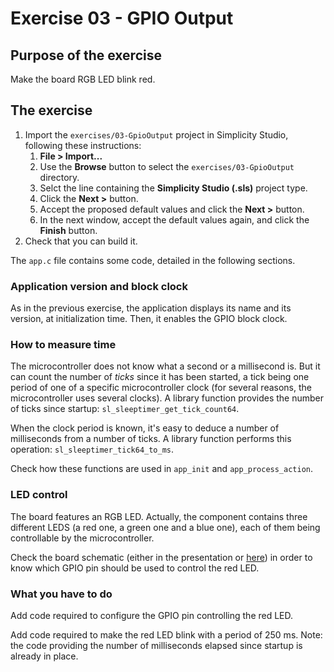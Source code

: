 # Exercise 03 - GPIO Output

## Purpose of the exercise

Make the board RGB LED blink red.

## The exercise

1. Import the `exercises/03-GpioOutput` project in Simplicity Studio, following these instructions:
   1. **File > Import...**
   2. Use the **Browse** button to select the `exercises/03-GpioOutput` directory.
   3. Selct the line containing the **Simplicity Studio (.sls)** project type.
   4. Click the **Next >** button.
   5. Accept the proposed default values and click the **Next >** button.
   6. In the next window, accept the default values again, and click the **Finish** button.
2. Check that you can build it.

The `app.c` file contains some code, detailed in the following sections.

### Application version and block clock

As in the previous exercise, the application displays its name and its version, at initialization time. Then, it enables the GPIO block clock.

### How to measure time

The microcontroller does not know what a second or a millisecond is. But it can count the number of *ticks* since it has been started, a tick being one period of one of a specific microcontroller clock (for several reasons, the microcontroller uses several clocks). A library function provides the number of ticks since startup: `sl_sleeptimer_get_tick_count64`.

When the clock period is known, it's easy to deduce a number of milliseconds from a number of ticks. A library function performs this operation: `sl_sleeptimer_tick64_to_ms`.

Check how these functions are used in `app_init` and `app_process_action`.

### LED control

The board features an RGB LED. Actually, the component contains three different LEDS (a red one, a green one and a blue one), each of them being controllable by the microcontroller.

Check the board schematic (either in the presentation or [here](https://www.silabs.com/documents/public/schematic-files/BRD2601B-A01-schematic.pdf)) in order to know which GPIO pin should be used to control the red LED.

### What you have to do

Add code required to configure the GPIO pin controlling the red LED.

Add code required to make the red LED blink with a period of 250 ms. Note: the code providing the number of milliseconds elapsed since startup is already in place.